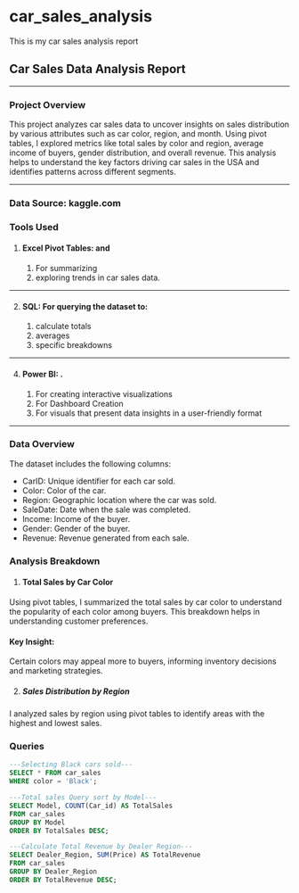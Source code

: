 # car_sales_analysis
This is my car sales analysis report

## Car Sales Data Analysis Report
---
### Project Overview

This project analyzes car sales data to uncover insights on sales distribution by various attributes such as car color, region, and month. Using pivot tables, I explored metrics like total sales by color and region, average income of buyers, gender distribution, and overall revenue. This analysis helps to understand the key factors driving car sales in the USA and identifies patterns across different segments.

---

### Data Source: kaggle.com 

### Tools Used
1.	#### Excel Pivot Tables:  and 
     1. For summarizing
     2. exploring trends in car sales data.
---      
2.	#### SQL: For querying the dataset to:
      1. calculate totals
      2. averages
      3. specific breakdowns
  ---       
4.	#### Power BI: .
       1. For creating interactive visualizations
       2. For Dashboard Creation
       3. For visuals that present data insights in a user-friendly format
  ----
  
### Data Overview
The dataset includes the following columns:

-	CarID: Unique identifier for each car sold.
-	Color: Color of the car.
-	Region: Geographic location where the car was sold.
-	SaleDate: Date when the sale was completed.
-	Income: Income of the buyer.
-	Gender: Gender of the buyer.
-	Revenue: Revenue generated from each sale.

### Analysis Breakdown

1. #### Total Sales by Car Color
Using pivot tables, I summarized the total sales by car color to understand the popularity of each color among buyers. This breakdown helps in understanding customer preferences.

#### Key Insight:
Certain colors may appeal more to buyers, informing inventory decisions and marketing strategies.

2. ##### Sales Distribution by Region
I analyzed sales by region using pivot tables to identify areas with the highest and lowest sales.

### Queries
```sql
---Selecting Black cars sold---
SELECT * FROM car_sales
WHERE color = 'Black';
```

```sql
---Total sales Query sort by Model---
SELECT Model, COUNT(Car_id) AS TotalSales
FROM car_sales
GROUP BY Model
ORDER BY TotalSales DESC;
```

```sql
---Calculate Total Revenue by Dealer Region---
SELECT Dealer_Region, SUM(Price) AS TotalRevenue
FROM car_sales
GROUP BY Dealer_Region
ORDER BY TotalRevenue DESC;
```
